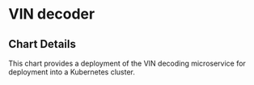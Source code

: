 # VIN decoder

## Chart Details

This chart provides a deployment of the VIN decoding microservice
for deployment into a Kubernetes cluster.
